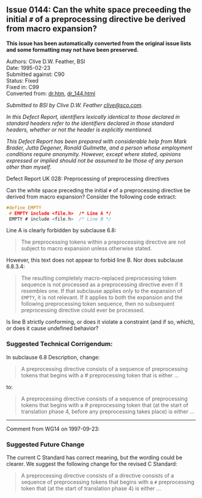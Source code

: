 ## Issue 0144: Can the white space preceeding the initial `#` of a preprocessing directive be derived from macro expansion?

**This issue has been automatically converted from the original issue lists and some formatting may not have been preserved.**

Authors: Clive D.W. Feather, BSI  
Date: 1995-02-23  
Submitted against: C90  
Status: Fixed  
Fixed in: C99  
Converted from: [dr.htm](https://www.open-std.org/jtc1/sc22/wg14/www/docs/dr.htm), [dr_144.html](https://www.open-std.org/jtc1/sc22/wg14/www/docs/dr_144.html)

*Submitted to BSI by Clive D.W. Feather clive@sco.com.*

*In this Defect Report, identifiers lexically identical to those declared in
standard headers refer to the identifiers declared in those standard headers,
whether or not the header is explicitly mentioned.*

*This Defect Report has been prepared with considerable help from Mark Brader,
Jutta Degener, Ronald Guilmette, and a person whose employment conditions
require anonymity. However, except where stated, opinions expressed or implied
should not be assumed to be those of any person other than myself.*

Defect Report UK 028: Preprocessing of preprocessing directives

Can the white space preceding the initial `#` of a preprocessing directive be
derived from macro expansion? Consider the following code extract:

```c
#define EMPTY
 # EMPTY include <file.h>  /* Line A */
 EMPTY # include <file.h>  /* Line B */
```

Line A is clearly forbidden by subclause 6.8:

> The preprocessing tokens within a preprocessing directive are not subject to
> macro expansion unless otherwise stated.

However, this text does not appear to forbid line B. Nor does subclause 6.8.3.4:

> The resulting completely macro-replaced preprocessing token sequence is not
> processed as a preprocessing directive even if it resembles one. If that
> subclause applies only to the expansion of `EMPTY`, it is not relevant. If it
> applies to both the expansion and the following preprocessing token sequence,
> then no subsequent preprocessing directive could ever be processed.

Is line B strictly conforming, or does it violate a constraint (and if so,
which), or does it cause undefined behavior?

### Suggested Technical Corrigendum:

In subclause 6.8 Description, change:

> A preprocessing directive consists of a sequence of preprocessing tokens that
> begins with a \# preprocessing token that is either ...

to:

> A preprocessing directive consists of a sequence of preprocessing tokens that
> begins with a \# preprocessing token that (at the start of translation phase 4,
> before any preprocessing takes place) is either ...

---

Comment from WG14 on 1997-09-23:

### Suggested Future Change

The current C Standard has correct meaning, but the wording could be clearer. We
suggest the following change for the revised C Standard:

> A preprocessing directive consists of a directive consists of a sequence of
> preprocessing tokens that begins with a `#` preprocessing token that (at the
> start of translation phase 4\) is either ...
